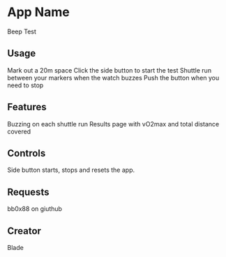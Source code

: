 # App Name

Beep Test

## Usage

Mark out a 20m space
Click the side button to start the test
Shuttle run between your markers when the watch buzzes
Push the button when you need to stop

## Features

Buzzing on each shuttle run
Results page with vO2max and total distance covered

## Controls

Side button starts, stops and resets the app.

## Requests

bb0x88 on giuthub

## Creator

Blade
